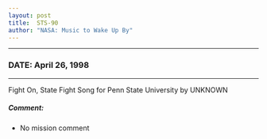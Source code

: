 ```yaml
---
layout: post
title:  STS-90
author: "NASA: Music to Wake Up By"
---
```


----
### DATE: April 26, 1998
----
Fight On, State Fight Song for Penn State University by UNKNOWN

##### Comment:
* No mission comment
